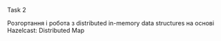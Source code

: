 Task 2

Розгортання і робота з distributed in-memory data structures на основі Hazelcast:
Distributed Map


